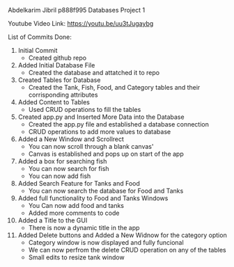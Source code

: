 Abdelkarim Jibril p888f995
Databases Project 1

Youtube Video Link: https://youtu.be/uu3tJugaybg

List of Commits Done:
1. Initial Commit
    - Created github repo
2. Added Initial Database File
    - Created the database and attatched it to repo
3. Created Tables for Database
    - Created the Tank, Fish, Food, and Category tables and their corrisponding attributes
4. Added Content to Tables
    - Used CRUD operations to fill the tables
5. Created app.py and Inserted More Data into the Database
    - Created the app.py file and established a database connection
    - CRUD operations to add more values to database
6. Added a New Window and Scrollrect
    - You can now scroll through a blank canvas'
    - Canvas is established and pops up on start of the app
7. Added a box for searching fish
    - You can now search for fish
    - You can now add fish
8. Added Search Feature for Tanks and Food
    - You can now search the database for Food and Tanks
9. Added full functionality to Food and Tanks Windows
    - You Can now add food and tanks
    - Added more comments to code
10. Added a Title to the GUI
    - There is now a dynamic title in the app
11. Added Delete buttons and Added a New Widnow for the category option
    - Category window is now displayed and fully funcional
    - We can now perfrom the delete CRUD operation on any of the tables
    - Small edits to resize tank window